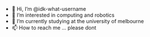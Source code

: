 - 👋 Hi, I’m @idk-what-username
- 👀 I’m interested in computing and robotics
- 🌱 I’m currently studying at the university of melbourne
- 📫 How to reach me ... please dont

<!---
idk-what-username/idk-what-username is a ✨ special ✨ repository because its `README.md` (this file) appears on your GitHub profile.
You can click the Preview link to take a look at your changes.
--->
